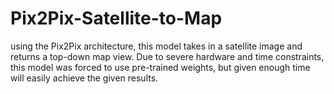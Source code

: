 # Pix2Pix-Satellite-to-Map
using the Pix2Pix architecture, this model takes in a satellite image and returns a top-down map view. Due to severe hardware and time constraints, this model was forced to use pre-trained weights, but given enough time will easily achieve the given results.

